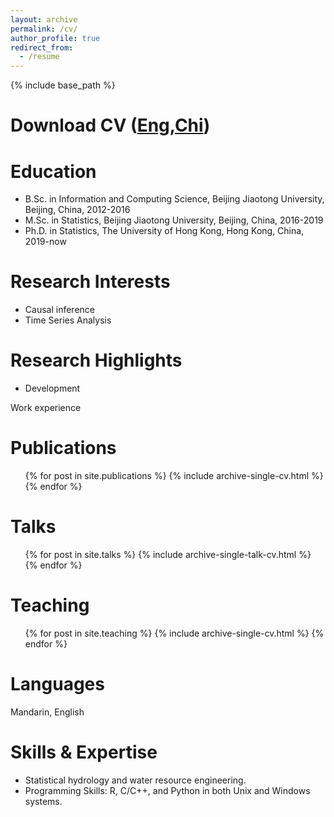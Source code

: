 ```yaml
---
layout: archive
permalink: /cv/
author_profile: true
redirect_from:
  - /resume
---
```


{% include base_path %}

Download CV ([Eng](http://ningningzhang-nina.github.io/files/CV_in_chinese.pdf),[Chi](https://ningningzhang-nina.github.io/files/Simple_CV.pdf))
======

Education
======
* B.Sc. in Information and Computing Science, Beijing Jiaotong University, Beijing, China, 2012-2016
* M.Sc. in Statistics, Beijing Jiaotong University, Beijing, China, 2016-2019
* Ph.D. in Statistics, The University of Hong Kong, Hong Kong, China, 2019-now

Research Interests
======
* Causal inference
* Time Series Analysis

Research Highlights
======
* Development 

Work experience


Publications
======
  <ul>{% for post in site.publications %}
    {% include archive-single-cv.html %}
  {% endfor %}</ul>
 
Talks
======
  <ul>{% for post in site.talks %}
    {% include archive-single-talk-cv.html %}
  {% endfor %}</ul>
  
Teaching
======
  <ul>{% for post in site.teaching %}
    {% include archive-single-cv.html %}
  {% endfor %}</ul>
  
Languages
======
Mandarin, English

Skills & Expertise 
======
* Statistical hydrology and water resource engineering.
* Programming Skills: R, C/C++, and Python in both Unix and Windows systems.

